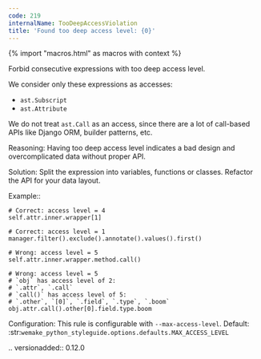 ```yaml
---
code: 219
internalName: TooDeepAccessViolation
title: 'Found too deep access level: {0}'
---
```


{% import "macros.html" as macros with context %}


Forbid consecutive expressions with too deep access level.

We consider only these expressions as accesses:

- ``ast.Subscript``
- ``ast.Attribute``

We do not treat ``ast.Call`` as an access, since there are
a lot of call-based APIs like Django ORM, builder patterns, etc.

Reasoning:
    Having too deep access level indicates a bad design
    and overcomplicated data without proper API.

Solution:
    Split the expression into variables, functions or classes.
    Refactor the API for your data layout.

Example::

    # Correct: access level = 4
    self.attr.inner.wrapper[1]

    # Correct: access level = 1
    manager.filter().exclude().annotate().values().first()

    # Wrong: access level = 5
    self.attr.inner.wrapper.method.call()

    # Wrong: access level = 5
    # `obj` has access level of 2:
    # `.attr`, `.call`
    # `call()` has access level of 5:
    # `.other`, `[0]`, `.field`, `.type`, `.boom`
    obj.attr.call().other[0].field.type.boom

Configuration:
    This rule is configurable with ``--max-access-level``.
    Default:
    :str:`wemake_python_styleguide.options.defaults.MAX_ACCESS_LEVEL`

.. versionadded:: 0.12.0